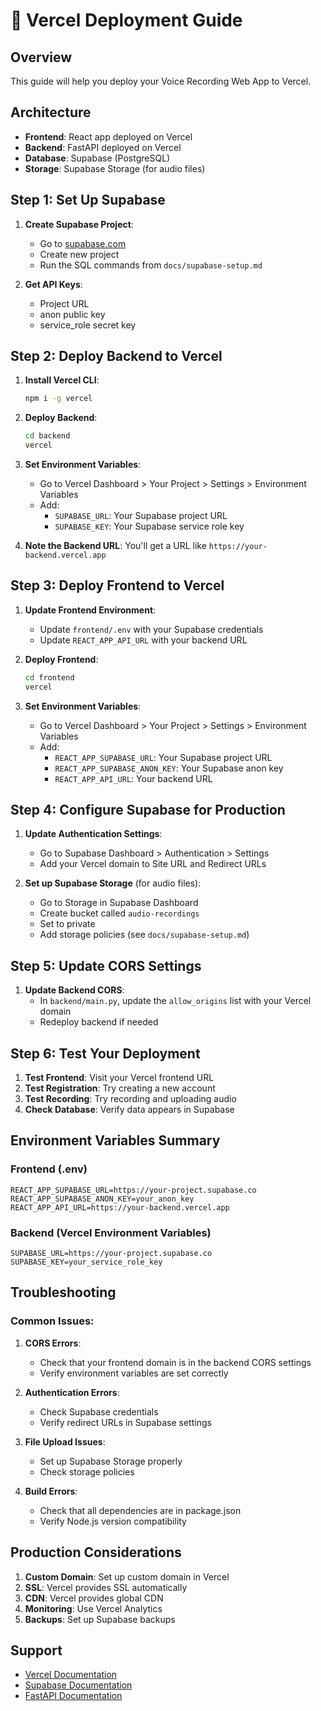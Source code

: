 # 🚀 Vercel Deployment Guide

## Overview
This guide will help you deploy your Voice Recording Web App to Vercel.

## Architecture
- **Frontend**: React app deployed on Vercel
- **Backend**: FastAPI deployed on Vercel
- **Database**: Supabase (PostgreSQL)
- **Storage**: Supabase Storage (for audio files)

## Step 1: Set Up Supabase

1. **Create Supabase Project**:
   - Go to [supabase.com](https://supabase.com/)
   - Create new project
   - Run the SQL commands from `docs/supabase-setup.md`

2. **Get API Keys**:
   - Project URL
   - anon public key
   - service_role secret key

## Step 2: Deploy Backend to Vercel

1. **Install Vercel CLI**:
   ```bash
   npm i -g vercel
   ```

2. **Deploy Backend**:
   ```bash
   cd backend
   vercel
   ```

3. **Set Environment Variables**:
   - Go to Vercel Dashboard > Your Project > Settings > Environment Variables
   - Add:
     - `SUPABASE_URL`: Your Supabase project URL
     - `SUPABASE_KEY`: Your Supabase service role key

4. **Note the Backend URL**: You'll get a URL like `https://your-backend.vercel.app`

## Step 3: Deploy Frontend to Vercel

1. **Update Frontend Environment**:
   - Update `frontend/.env` with your Supabase credentials
   - Update `REACT_APP_API_URL` with your backend URL

2. **Deploy Frontend**:
   ```bash
   cd frontend
   vercel
   ```

3. **Set Environment Variables**:
   - Go to Vercel Dashboard > Your Project > Settings > Environment Variables
   - Add:
     - `REACT_APP_SUPABASE_URL`: Your Supabase project URL
     - `REACT_APP_SUPABASE_ANON_KEY`: Your Supabase anon key
     - `REACT_APP_API_URL`: Your backend URL

## Step 4: Configure Supabase for Production

1. **Update Authentication Settings**:
   - Go to Supabase Dashboard > Authentication > Settings
   - Add your Vercel domain to Site URL and Redirect URLs

2. **Set up Supabase Storage** (for audio files):
   - Go to Storage in Supabase Dashboard
   - Create bucket called `audio-recordings`
   - Set to private
   - Add storage policies (see `docs/supabase-setup.md`)

## Step 5: Update CORS Settings

1. **Update Backend CORS**:
   - In `backend/main.py`, update the `allow_origins` list with your Vercel domain
   - Redeploy backend if needed

## Step 6: Test Your Deployment

1. **Test Frontend**: Visit your Vercel frontend URL
2. **Test Registration**: Try creating a new account
3. **Test Recording**: Try recording and uploading audio
4. **Check Database**: Verify data appears in Supabase

## Environment Variables Summary

### Frontend (.env)
```env
REACT_APP_SUPABASE_URL=https://your-project.supabase.co
REACT_APP_SUPABASE_ANON_KEY=your_anon_key
REACT_APP_API_URL=https://your-backend.vercel.app
```

### Backend (Vercel Environment Variables)
```env
SUPABASE_URL=https://your-project.supabase.co
SUPABASE_KEY=your_service_role_key
```

## Troubleshooting

### Common Issues:

1. **CORS Errors**:
   - Check that your frontend domain is in the backend CORS settings
   - Verify environment variables are set correctly

2. **Authentication Errors**:
   - Check Supabase credentials
   - Verify redirect URLs in Supabase settings

3. **File Upload Issues**:
   - Set up Supabase Storage properly
   - Check storage policies

4. **Build Errors**:
   - Check that all dependencies are in package.json
   - Verify Node.js version compatibility

## Production Considerations

1. **Custom Domain**: Set up custom domain in Vercel
2. **SSL**: Vercel provides SSL automatically
3. **CDN**: Vercel provides global CDN
4. **Monitoring**: Use Vercel Analytics
5. **Backups**: Set up Supabase backups

## Support

- [Vercel Documentation](https://vercel.com/docs)
- [Supabase Documentation](https://supabase.com/docs)
- [FastAPI Documentation](https://fastapi.tiangolo.com/)


